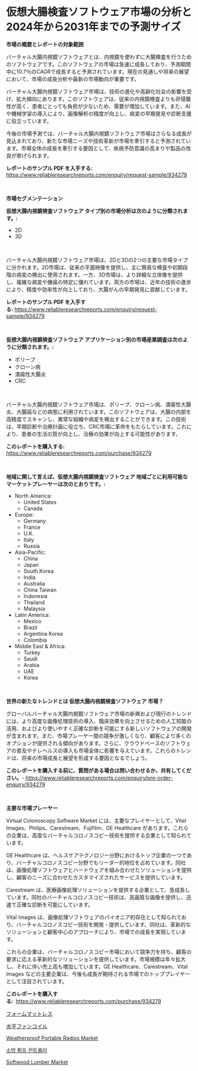 <p><h1>仮想大腸検査ソフトウェア市場の分析と2024年から2031年までの予測サイズ</h1></p><p><strong>市場の概要とレポートの対象範囲</strong></p>
<p><p>バーチャル大腸内視鏡ソフトウェアとは、内視鏡を使わずに大腸検査を行うためのソフトウェアです。このソフトウェアの市場は急速に成長しており、予測期間中に10.7％のCAGRで成長すると予測されています。現在の見通しや将来の展望において、市場の成長分析や最新の市場動向が重要です。</p><p>バーチャル大腸内視鏡ソフトウェア市場は、技術の進化や高齢化社会の影響を受け、拡大傾向にあります。このソフトウェアは、従来の内視鏡検査よりも非侵襲性が高く、患者にとっても負担が少ないため、需要が増加しています。また、AIや機械学習の導入により、画像解析の精度が向上し、病変の早期発見や診断支援に役立っています。</p><p>今後の市場予測では、バーチャル大腸内視鏡ソフトウェア市場はさらなる成長が見込まれており、新たな市場ニーズや技術革新が市場を牽引すると予測されています。市場全体の成長を牽引する要因として、疾病予防意識の高まりや製品の改良が挙げられます。</p></p>
<p><strong>レポートのサンプル PDF を入手する:</strong> <a href="https://www.reliableresearchreports.com/enquiry/request-sample/934279">https://www.reliableresearchreports.com/enquiry/request-sample/934279</a></p>
<p>&nbsp;</p>
<p><strong>市場セグメンテーション</strong></p>
<p><strong>仮想大腸内視鏡検査ソフトウェア タイプ別の市場分析は次のように分類されます。:</strong></p>
<p><ul><li>2D</li><li>3D</li></ul></p>
<p>&nbsp;</p>
<p><p>バーチャル大腸内視鏡ソフトウェア市場は、2Dと3Dの2つの主要な市場タイプに分かれます。2D市場は、従来の平面映像を提供し、主に簡易な検査や初期段階の病変の検出に使用されます。一方、3D市場は、より詳細な立体像を提供し、複雑な病変や腫瘍の特定に優れています。両方の市場は、近年の技術の進歩により、精度や効率性が向上しており、大腸がんの早期発見に貢献しています。</p></p>
<p><strong>レポートのサンプル PDF を入手する:</strong>&nbsp;<a href="https://www.reliableresearchreports.com/enquiry/request-sample/934279">https://www.reliableresearchreports.com/enquiry/request-sample/934279</a></p>
<p>&nbsp;</p>
<p><strong> 仮想大腸内視鏡検査ソフトウェア アプリケーション別の市場産業調査は次のように分類されます。:</strong></p>
<p><ul><li>ポリープ</li><li>クローン病</li><li>潰瘍性大腸炎</li><li>CRC</li></ul></p>
<p>&nbsp;</p>
<p><p>バーチャル大腸内視鏡ソフトウェア市場は、ポリープ、クローン病、潰瘍性大腸炎、大腸癌などの病態に利用されています。このソフトウェアは、大腸の内部を高精度でスキャンし、異常な組織や病変を検出することができます。この技術は、早期診断や治療計画に役立ち、CRC市場に革命をもたらしています。これにより、患者の生活の質が向上し、治療の効果が向上する可能性があります。</p></p>
<p><strong>このレポートを購入する:</strong>&nbsp; <a href="https://www.reliableresearchreports.com/purchase/934279">https://www.reliableresearchreports.com/purchase/934279</a></p>
<p>&nbsp;</p>
<p><strong>地域に関して言えば、仮想大腸内視鏡検査ソフトウェア 地域ごとに利用可能なマーケットプレーヤーは次のとおりです。:</strong></p>
<p><ul>
    <li>
        North America:
        <ul>
            <li>United States</li>
            <li>Canada</li>
        </ul>
    </li>
    <li>
        Europe:
        <ul>
            <li>Germany</li>
            <li>France</li>
            <li>U.K.</li>
            <li>Italy</li>
            <li>Russia</li>
        </ul>
    </li>
    <li>
        Asia-Pacific:
        <ul>
            <li>China</li>
            <li>Japan</li>
            <li>South Korea</li>
            <li>India</li>
            <li>Australia</li>
            <li>China Taiwan</li>
            <li>Indonesia</li>
            <li>Thailand</li>
            <li>Malaysia</li>
        </ul>
    </li>
    <li>
        Latin America:
        <ul>
            <li>Mexico</li>
            <li>Brazil</li>
            <li>Argentina Korea</li>
            <li>Colombia</li>
        </ul>
    </li>
    <li>
        Middle East & Africa:
        <ul>
            <li>Turkey</li>
            <li>Saudi</li>
            <li>Arabia</li>
            <li>UAE</li>
            <li>Korea</li>
        </ul>
    </li>
    </ul></p>
<p>&nbsp;</p>
<p><strong>世界の新たなトレンドとは 仮想大腸内視鏡検査ソフトウェア 市場？</strong></p>
<p><p>グローバルバーチャル大腸内視鏡ソフトウェア市場の新興および現行のトレンドには、より高度な画像処理技術の導入、臨床効果を向上させるための人工知能の活用、およびより使いやすく正確な診断を可能にする新しいソフトウェアの開発が含まれます。また、市場プレーヤー間の競争が激しくなり、顧客により多くのオプションが提供される傾向があります。さらに、クラウドベースのソフトウェアの普及やテレヘルスの導入も市場全体に影響を与えています。これらのトレンドは、将来の市場成長と展望を形成する要因となるでしょう。</p></p>
<p><strong>このレポートを購入する前に、質問がある場合は問い合わせるか、共有してください。</strong>- <a href="https://www.reliableresearchreports.com/enquiry/pre-order-enquiry/934279">https://www.reliableresearchreports.com/enquiry/pre-order-enquiry/934279</a></p>
<p>&nbsp;</p>
<p><strong>主要な市場プレーヤー</strong></p>
<p><p>Virtual Colonoscopy Software Market には、主要なプレイヤーとして、Vital Images、Philips、Carestream、Fujifilm、GE Healthcare があります。これらの企業は、高度なバーチャルコロノスコピー技術を提供する企業として知られています。</p><p>GE Healthcare は、ヘルスケアテクノロジー分野におけるトップ企業の一つであり、バーチャルコロノスコピー分野でもリーダー的地位を占めています。同社は、画像処理ソフトウェアとハードウェアを組み合わせたソリューションを提供し、顧客のニーズに合わせたカスタマイズされたサービスを提供しています。</p><p>Carestream は、医療画像処理ソリューションを提供する企業として、急成長しています。同社のバーチャルコロノスコピー技術は、高画質な画像を提供し、迅速で正確な診断を可能にしています。</p><p>Vital Images は、画像処理ソフトウェアのパイオニア的存在として知られており、バーチャルコロノスコピー技術を開発・提供しています。同社は、革新的なソリューションと顧客中心のアプローチにより、市場での成長を実現しています。</p><p>これらの企業は、バーチャルコロノスコピー市場において競争力を持ち、顧客の要求に応える革新的なソリューションを提供しています。市場規模は年々拡大し、それに伴い売上高も増加しています。GE Healthcare、Carestream、Vital Images などの主要企業は、今後も成長が期待される市場でのトッププレイヤーとして注目されています。</p></p>
<p><strong>このレポートを購入する:</strong>&nbsp;&nbsp;<a href="https://www.reliableresearchreports.com/purchase/934279">https://www.reliableresearchreports.com/purchase/934279</a></p>
<p><p><a href="https://medium.com/@the_orlando3017/%E3%83%95%E3%82%A9%E3%83%BC%E3%83%A0%E3%83%9E%E3%83%83%E3%83%88%E3%83%AC%E3%82%B9%E5%B8%82%E5%A0%B4%E3%81%AF-%E5%B8%82%E5%A0%B4%E3%82%B7%E3%82%A7%E3%82%A2-%E5%B8%82%E5%A0%B4%E3%83%88%E3%83%AC%E3%83%B3%E3%83%89-%E5%B8%82%E5%A0%B4%E6%88%90%E9%95%B7%E3%81%AB%E9%96%A2%E3%81%99%E3%82%8B%E6%83%85%E5%A0%B1%E3%82%92%E6%8F%90%E4%BE%9B%E3%81%97%E3%81%A6%E3%81%84%E3%81%BE%E3%81%99-5a47528daa5e">フォームマットレス</a></p><p><a href="https://medium.com/@the_orlando3017/%E6%AC%A1%E3%81%AE%E6%96%87%E7%AB%A0%E3%82%92%E6%97%A5%E6%9C%AC%E8%AA%9E%E3%81%AB%E7%BF%BB%E8%A8%B3%E3%81%97%E3%81%A6%E3%81%8F%E3%81%A0%E3%81%95%E3%81%84-%E6%B0%B4%E5%B9%B3%E3%83%95%E3%82%A1%E3%83%B3%E3%82%B3%E3%82%A4%E3%83%AB%E5%B8%82%E5%A0%B4%E3%81%AF-%E5%B8%82%E5%A0%B4%E3%82%B7%E3%82%A7%E3%82%A2-%E3%82%B5%E3%82%A4%E3%82%BA-2021%E5%B9%B4%E3%81%BE%E3%81%A7%E3%81%AE%E4%BA%88%E6%B8%AC%E3%81%AB%E7%84%A6%E7%82%B9%E3%82%92%E5%BD%93%E3%81%A6%E3%81%A6%E3%81%84%E3%81%BE%E3%81%99-0d5fed4da26e">水平ファンコイル</a></p><p><a href="https://skillful-vermicelli-b89.notion.site/Weatherproof-Portable-Radios-Market-Provides-a-Comprehensive-Analysis-Including-a-Macro-Overview-of--25d18cce3c374d68aa17a68fc3bad4ea">Weatherproof Portable Radios Market</a></p><p><a href="https://medium.com/@m.arbadji/%EC%86%8C%ED%99%94-%ED%8E%8C%ED%94%84-%EC%A0%9C%EC%96%B4%EA%B8%B0-%EC%8B%9C%EC%9E%A5-%EA%B7%9C%EB%AA%A8-%EB%B0%8F-%EC%8B%9C%EC%9E%A5-%EB%8F%99%ED%96%A5-%EC%99%84%EB%B2%BD%ED%95%9C-%EC%82%B0%EC%97%85-%EA%B0%9C%EC%9A%94-2024%EB%85%84%EB%B6%80%ED%84%B0-2031%EB%85%84%EA%B9%8C%EC%A7%80-c8cd6be6d5c7">소방 펌프 컨트롤러</a></p><p><a href="https://view.publitas.com/reportprime-1/softwood-lumber-market-dynamics-2024-2031-also-about-its-market-trends-projections-and-opportunities/">Softwood Lumber Market</a></p></p>